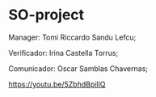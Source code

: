 # SO-project

Manager: Tomi Riccardo Sandu Lefcu;

Verificador: Irina Castella Torrus;

Comunicador: Oscar Samblas Chavernas; 

https://youtu.be/5ZbhdBpilIQ
